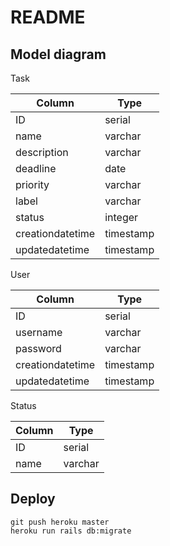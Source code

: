 # README

## Model diagram

Task

| Column | Type |
| --- | --- |
| ID | serial |
| name | varchar |
| description | varchar |
| deadline | date |
| priority | varchar |
| label | varchar |
| status | integer |
| creationdatetime | timestamp |
| updatedatetime | timestamp |

User

| Column | Type
| --- | --- |
| ID | serial |
| username | varchar |
| password | varchar |
| creationdatetime | timestamp |
| updatedatetime | timestamp |

Status

| Column | Type |
| --- | --- |
| ID | serial |
| name | varchar |


## Deploy

```
git push heroku master
heroku run rails db:migrate
```
